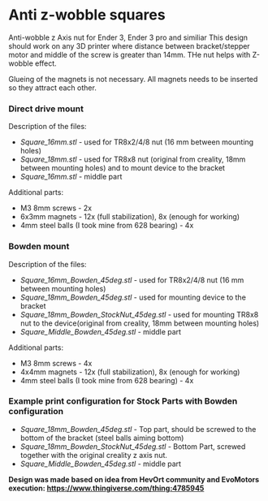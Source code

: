 # Anti z-wobble squares

Anti-wobble z Axis nut for Ender 3, Ender 3 pro and similiar
This design should work on any 3D printer where distance between bracket/stepper motor and middle of the screw is greater than 14mm. THe nut helps with Z-wobble effect.

Glueing of the magnets is not necessary. All magnets needs to be inserted so they attract each other.

### Direct drive mount

Description of the files:
-   <i>Square_16mm.stl</i> - used for TR8x2/4/8 nut (16 mm between mounting holes)
-   <i>Square_18mm.stl</i> - used for TR8x8 nut (original from creality, 18mm between mounting holes) and to mount device to the bracket
-   <i>Square_16mm.stl</i> - middle part

Additional parts:
-   M3 8mm screws - 2x
-   6x3mm magnets - 12x (full stabilization), 8x (enough for working)
-   4mm steel balls (I took mine from 628 bearing) - 4x

### Bowden mount

Description of the files:
-   <i>Square_16mm_Bowden_45deg.stl</i> - used for TR8x2/4/8 nut (16 mm between mounting holes)
-   <i>Square_18mm_Bowden_45deg.stl</i> - used for mounting device to the bracket
-   <i>Square_18mm_Bowden_StockNut_45deg.stl</i> - used for mounting TR8x8 nut to the device(original from creality, 18mm between mounting holes)
-   <i>Square_Middle_Bowden_45deg.stl</i> - middle part


Additional parts:
-   M3 8mm screws - 4x
-   4x4mm magnets - 12x (full stabilization), 8x (enough for working)
-   4mm steel balls (I took mine from 628 bearing) - 4x


### Example print configuration for Stock Parts with Bowden configuration
-   <i>Square_18mm_Bowden_45deg.stl</i> - Top part, should be screwed to the bottom of the bracket (steel balls aiming bottom)
-   <i>Square_18mm_Bowden_StockNut_45deg.stl</i> - Bottom Part, screwed together with the original creality z axis nut.
-   <i>Square_Middle_Bowden_45deg.stl</i> - middle part


__Design was made based on idea from HevOrt community and EvoMotors execution: https://www.thingiverse.com/thing:4785945__

